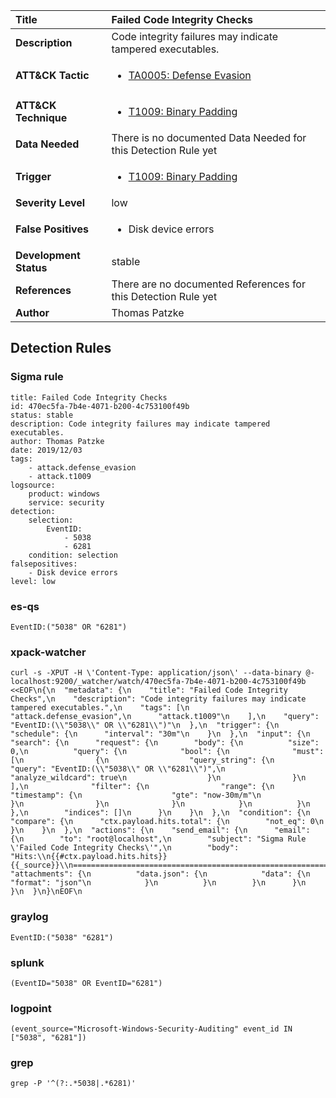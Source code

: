 | Title                    | Failed Code Integrity Checks       |
|:-------------------------|:------------------|
| **Description**          | Code integrity failures may indicate tampered executables. |
| **ATT&amp;CK Tactic**    |  <ul><li>[TA0005: Defense Evasion](https://attack.mitre.org/tactics/TA0005)</li></ul>  |
| **ATT&amp;CK Technique** | <ul><li>[T1009: Binary Padding](https://attack.mitre.org/techniques/T1009)</li></ul>  |
| **Data Needed**          |  There is no documented Data Needed for this Detection Rule yet  |
| **Trigger**              | <ul><li>[T1009: Binary Padding](../Triggers/T1009.md)</li></ul>  |
| **Severity Level**       | low |
| **False Positives**      | <ul><li>Disk device errors</li></ul>  |
| **Development Status**   | stable |
| **References**           |  There are no documented References for this Detection Rule yet  |
| **Author**               | Thomas Patzke |


## Detection Rules

### Sigma rule

```
title: Failed Code Integrity Checks
id: 470ec5fa-7b4e-4071-b200-4c753100f49b
status: stable
description: Code integrity failures may indicate tampered executables.
author: Thomas Patzke
date: 2019/12/03
tags:
    - attack.defense_evasion
    - attack.t1009
logsource:
    product: windows
    service: security
detection:
    selection:
        EventID:
            - 5038
            - 6281
    condition: selection
falsepositives:
    - Disk device errors
level: low

```





### es-qs
    
```
EventID:("5038" OR "6281")
```


### xpack-watcher
    
```
curl -s -XPUT -H \'Content-Type: application/json\' --data-binary @- localhost:9200/_watcher/watch/470ec5fa-7b4e-4071-b200-4c753100f49b <<EOF\n{\n  "metadata": {\n    "title": "Failed Code Integrity Checks",\n    "description": "Code integrity failures may indicate tampered executables.",\n    "tags": [\n      "attack.defense_evasion",\n      "attack.t1009"\n    ],\n    "query": "EventID:(\\"5038\\" OR \\"6281\\")"\n  },\n  "trigger": {\n    "schedule": {\n      "interval": "30m"\n    }\n  },\n  "input": {\n    "search": {\n      "request": {\n        "body": {\n          "size": 0,\n          "query": {\n            "bool": {\n              "must": [\n                {\n                  "query_string": {\n                    "query": "EventID:(\\"5038\\" OR \\"6281\\")",\n                    "analyze_wildcard": true\n                  }\n                }\n              ],\n              "filter": {\n                "range": {\n                  "timestamp": {\n                    "gte": "now-30m/m"\n                  }\n                }\n              }\n            }\n          }\n        },\n        "indices": []\n      }\n    }\n  },\n  "condition": {\n    "compare": {\n      "ctx.payload.hits.total": {\n        "not_eq": 0\n      }\n    }\n  },\n  "actions": {\n    "send_email": {\n      "email": {\n        "to": "root@localhost",\n        "subject": "Sigma Rule \'Failed Code Integrity Checks\'",\n        "body": "Hits:\\n{{#ctx.payload.hits.hits}}{{_source}}\\n================================================================================\\n{{/ctx.payload.hits.hits}}",\n        "attachments": {\n          "data.json": {\n            "data": {\n              "format": "json"\n            }\n          }\n        }\n      }\n    }\n  }\n}\nEOF\n
```


### graylog
    
```
EventID:("5038" "6281")
```


### splunk
    
```
(EventID="5038" OR EventID="6281")
```


### logpoint
    
```
(event_source="Microsoft-Windows-Security-Auditing" event_id IN ["5038", "6281"])
```


### grep
    
```
grep -P '^(?:.*5038|.*6281)'
```



